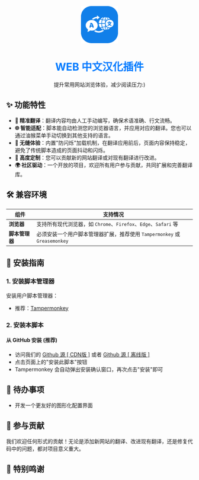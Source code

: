 <div align="center">
  <img src="introduce/icon/Qing_Web-Translate-Script.svg" width="100" height="100" alt="WEB 中文汉化插件图标">
  
  <h1 style="color: #007bff;">WEB 中文汉化插件</h1>
</div>

  <p style="text-align: center;">提升常用网站浏览体验，减少阅读压力:)</p>

## ✨ 功能特性

- **🎯 精准翻译**：翻译内容均由人工手动编写，确保术语准确、行文流畅。
- **🌐 智能适配**：脚本能自动检测您的浏览器语言，并应用对应的翻译。您也可以通过油猴菜单手动切换到其他支持的语言。
- **🚀 无缝体验**：内置"防闪烁"加载机制，在翻译应用前后，页面内容保持稳定，避免了传统脚本造成的页面抖动和闪烁。
- **🔧 高度定制**：您可以贡献新的网站翻译或对现有翻译进行改进。
- **🌍 社区驱动**：一个开放的项目，欢迎所有用户参与贡献，共同扩展和完善翻译库。

## 🛠️ 兼容环境

| 组件 | 支持情况 |
|------|----------|
| **浏览器** | 支持所有现代浏览器，如 `Chrome`、`Firefox`、`Edge`、`Safari` 等 |
| **脚本管理器** | 必须安装一个用户脚本管理器扩展，推荐使用 `Tampermonkey` 或 `Greasemonkey` |

## 🚀 安装指南

### 1. 安装脚本管理器

安装用户脚本管理器：
- 推荐：[Tampermonkey](https://www.tampermonkey.net/)

### 2. 安装本脚本

#### 从 GitHub 安装 (推荐) 

- 访问我们的 [Github 源 [ CDN版 ]](https://raw.githubusercontent.com/Qing90bing/Qing_Web-Translate-Script/main/dist/Web-Translate-Script.cdn.user.js) 或者 [Github 源 [ 离线版 ]](https://raw.githubusercontent.com/Qing90bing/Qing_Web-Translate-Script/main/dist/Web-Translate-Script.user.js)
- 点击页面上的"安装此脚本"按钮
- Tampermonkey 会自动弹出安装确认窗口，再次点击"安装"即可

## 📝 待办事项
- 开发一个更友好的图形化配置界面

## 🤝 参与贡献

我们欢迎任何形式的贡献！无论是添加新网站的翻译、改进现有翻译，还是修复代码中的问题，都对项目意义重大。

## 🙏 特别鸣谢